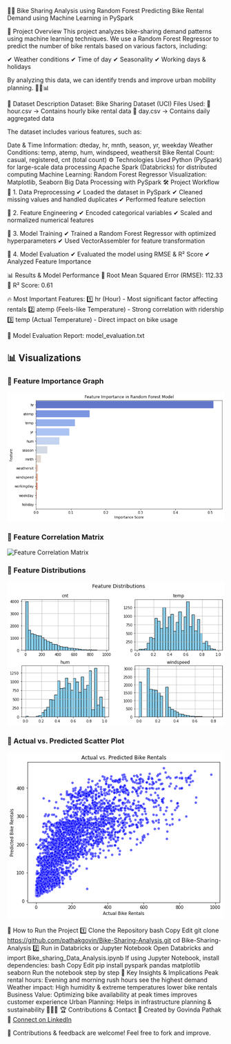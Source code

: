 🚴‍♂️ Bike Sharing Analysis using Random Forest
Predicting Bike Rental Demand using Machine Learning in PySpark

📌 Project Overview
This project analyzes bike-sharing demand patterns using machine learning techniques.
We use a Random Forest Regressor to predict the number of bike rentals based on various factors, including:

✔ Weather conditions
✔ Time of day
✔ Seasonality
✔ Working days & holidays

By analyzing this data, we can identify trends and improve urban mobility planning. 🚴‍♂️📊

📂 Dataset Description
Dataset: Bike Sharing Dataset (UCI)
Files Used:
📄 hour.csv → Contains hourly bike rental data
📄 day.csv → Contains daily aggregated data

The dataset includes various features, such as:

Date & Time Information: dteday, hr, mnth, season, yr, weekday
Weather Conditions: temp, atemp, hum, windspeed, weathersit
Bike Rental Count: casual, registered, cnt (total count)
⚙ Technologies Used
Python (PySpark) for large-scale data processing
Apache Spark (Databricks) for distributed computing
Machine Learning: Random Forest Regressor
Visualization: Matplotlib, Seaborn
Big Data Processing with PySpark
🛠 Project Workflow
🔹 1. Data Preprocessing
✔ Loaded the dataset in PySpark
✔ Cleaned missing values and handled duplicates
✔ Performed feature selection

🔹 2. Feature Engineering
✔ Encoded categorical variables
✔ Scaled and normalized numerical features

🔹 3. Model Training
✔ Trained a Random Forest Regressor with optimized hyperparameters
✔ Used VectorAssembler for feature transformation

🔹 4. Model Evaluation
✔ Evaluated the model using RMSE & R² Score
✔ Analyzed Feature Importance

📊 Results & Model Performance
📌 Root Mean Squared Error (RMSE): 112.33
📌 R² Score: 0.61

🔥 Most Important Features:
1️⃣ hr (Hour) - Most significant factor affecting rentals
2️⃣ atemp (Feels-like Temperature) - Strong correlation with ridership
3️⃣ temp (Actual Temperature) - Direct impact on bike usage

📄 Model Evaluation Report: model_evaluation.txt

## 📊 Visualizations

### 🔹 Feature Importance Graph
![Feature Importance](Images/feature_importance.png)

### 🔹 Feature Correlation Matrix
![Feature Correlation Matrix](Images/Correlation_matrix.png)

### 🔹 Feature Distributions
![Feature Distributions](Images/feature_diatribution.png)

### 🔹 Actual vs. Predicted Scatter Plot
![Actual vs. Predicted](Images/actual_vs_Predicted.png)

🚀 How to Run the Project
1️⃣ Clone the Repository
bash
Copy
Edit
git clone https://github.com/pathakgovin/Bike-Sharing-Analysis.git
cd Bike-Sharing-Analysis
2️⃣ Run in Databricks or Jupyter Notebook
Open Databricks and import Bike_sharing_Data_Analysis.ipynb
If using Jupyter Notebook, install dependencies:
bash
Copy
Edit
pip install pyspark pandas matplotlib seaborn
Run the notebook step by step
📌 Key Insights & Implications
Peak rental hours: Evening and morning rush hours see the highest demand
Weather impact: High humidity & extreme temperatures lower bike rentals
Business Value: Optimizing bike availability at peak times improves customer experience
Urban Planning: Helps in infrastructure planning & sustainability 🚴‍♂️🌿
🏆 Contributions & Contact
🔹 Created by Govinda Pathak
🔗 [Connect on LinkedIn](https://www.linkedin.com/in/govinda-p-b61887268/)

🔹 Contributions & feedback are welcome! Feel free to fork and improve.
